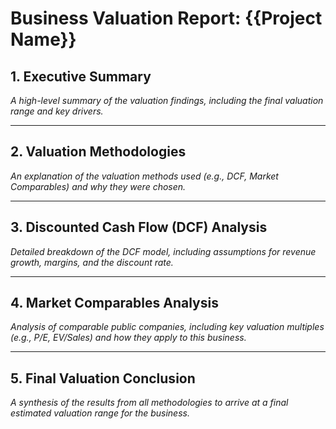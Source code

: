 # Business Valuation Report: {{Project Name}}

## 1. Executive Summary

_A high-level summary of the valuation findings, including the final valuation range and key drivers._

---

## 2. Valuation Methodologies

_An explanation of the valuation methods used (e.g., DCF, Market Comparables) and why they were chosen._

---

## 3. Discounted Cash Flow (DCF) Analysis

_Detailed breakdown of the DCF model, including assumptions for revenue growth, margins, and the discount rate._

---

## 4. Market Comparables Analysis

_Analysis of comparable public companies, including key valuation multiples (e.g., P/E, EV/Sales) and how they apply to this business._

---

## 5. Final Valuation Conclusion

_A synthesis of the results from all methodologies to arrive at a final estimated valuation range for the business._
